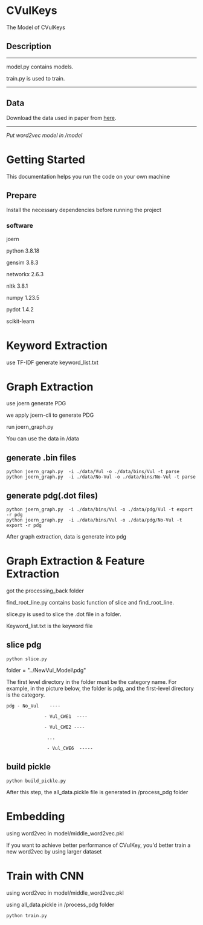 # CVulKeys
The Model of CVulKeys

## Description
***
model.py contains models.

train.py is used to train.
***

## Data
Download the data used in paper from [here](https://drive.google.com/drive/folders/1dxqaMP-9YSoPrCK-ymnHfTkiDkZLQ-VE?usp=drive_link).

***
*Put word2vec model in /model* 

#  Getting Started



This documentation helps you run the code on your own machine

## Prepare

Install the necessary dependencies before running the project

### software

joern 

python 3.8.18

gensim 3.8.3

networkx 2.6.3

nltk 3.8.1

numpy 1.23.5

pydot 1.4.2

scikit-learn

# Keyword Extraction

use TF-IDF generate keyword_list.txt

# Graph Extraction

use joern generate PDG 

we apply joern-cli to generate PDG

run joern_graph.py 

[Joern_graph.py]: https://drive.google.com/file/d/13VoKA6fRdTQU-cV-0DNhFBeY8wp82-dH/view?usp=share_link

You can use  the data in /data 

[Data]: https://drive.google.com/file/d/15KPqpc6AtjqTicYCKwHuXhusuucFDkvi/view?usp=share_link



## generate .bin files

```
python joern_graph.py  -i ./data/Vul -o ./data/bins/Vul -t parse
python joern_graph.py  -i ./data/No-Vul -o ./data/bins/No-Vul -t parse

```

## generate pdg(.dot files)

```
python joern_graph.py  -i ./data/bins/Vul -o ./data/pdg/Vul -t export -r pdg
python joern_graph.py  -i ./data/bins/Vul -o ./data/pdg/No-Vul -t export -r pdg
```

After graph extraction, data is generate into pdg 

[pdg]: https://drive.google.com/file/d/1sO_ucOMsA7klN19XlSH6RICCjepg_YAu/view?usp=share_link



# Graph Extraction & Feature Extraction

got the processing_back folder 

[Process_back folder]: https://drive.google.com/drive/folders/1TeFoz6wbgrK8A1tmvRSOhHgij4ZQpDNt?usp=share_link

find_root_line.py contains basic function of slice and find_root_line.

slice.py is used to slice the .dot file in a folder.

Keyword_list.txt is the keyword file

## slice pdg

```
python slice.py
```

folder = "../NewVul_Model\pdg" 

The first level directory in the folder must be the category name. For example, in the picture below, the folder is pdg, and the first-level directory is the category.

```
pdg - No_Vul    ----

              - Vul_CWE1  ----

              - Vul_CWE2 ----

               ...
          
               - Vul_CWE6  -----
```

## build pickle

```
python build_pickle.py
```

After this step, the all_data.pickle file is generated in /process_pdg folder

[Process_pdg]: https://drive.google.com/file/d/1ixxrLQ8qdU4QC88z6uO6KbZJ9s044LsT/view?usp=share_link



# Embedding

using word2vec in model/middle_word2vec.pkl

[word2vec]: https://drive.google.com/drive/folders/19Gu0jJDe1iwZeG50unaqqIuWmWKm5qUz?usp=share_link

If you want to achieve better performance of CVulKey, you'd better train a new word2vec by using larger dataset 

# Train with CNN

using word2vec in model/middle_word2vec.pkl

using all_data.pickle  in /process_pdg folder

```
python train.py
```


